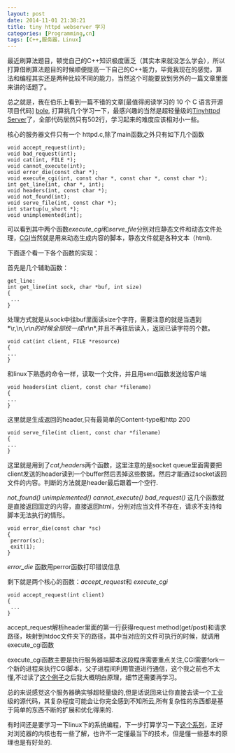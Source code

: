 ```yaml
---
layout: post
date: 2014-11-01 21:38:21
title: tiny httpd webserver 学习
categories: [Programming,cn]
tags: [C++,服务器，Linux]
---
```



最近刷算法题目，顿觉自己的C++知识极度匮乏（其实本来就没怎么学会），所以打算借刷算法题目的时候顺便提高一下自己的C++能力，毕竟我现在的感觉，算法和编程其实还是两种比较不同的能力，当然这个可能要放到另外的一篇文章里面来讲的话题了。

总之就是，我在伯乐上看到一篇不错的文章[最值得阅读学习的 10 个 C 语言开源项目代码] [bole],
打算挑几个学习一下，最感兴趣的当然是超轻量级的[Tinyhttpd Server](http://sourceforge.net/projects/tinyhttpd/)了，全部代码居然只有502行，学习起来的难度应该相对小一些。

核心的服务器文件只有一个 httpd.c,除了main函数之外只有如下几个函数
	
	void accept_request(int);
	void bad_request(int);
	void cat(int, FILE *);
	void cannot_execute(int);
	void error_die(const char *);
	void execute_cgi(int, const char *, const char *, const char *);
	int get_line(int, char *, int);
	void headers(int, const char *);
	void not_found(int);
	void serve_file(int, const char *);
	int startup(u_short *);
	void unimplemented(int);
可以看到其中两个函数*execute_cgi*和*serve_file*分别对应静态文件和动态文件处理，[CGI](http://en.wikipedia.org/wiki/Common_Gateway_Interface)当然就是用来动态生成内容的脚本，静态文件就是各种文本（html).

下面逐个看一下各个函数的实现：

首先是几个辅助函数：

	get_line:
	int get_line(int sock, char *buf, int size)
	{
	 ...
	}
处理方式就是从sock中往buf里面读size个字符，需要注意的就是当遇到*\r,\n,\r\n*的时候全部统一成*\r\n*,并且不再往后读入，返回已读字符的个数。
	
	void cat(int client, FILE *resource)
	{
	...
	}
和linux下熟悉的命令一样，读取一个文件，并且用send函数发送给客户端

	void headers(int client, const char *filename)
	{
	...
	}
这里就是生成返回的header,只有最简单的Content-type和http 200

	void serve_file(int client, const char *filename)
	{
	...
	}
这里就是用到了*cat*,*headers*两个函数，这里注意的是socket queue里面需要把client发送的header读到一个buffer然后丢掉这些数据，然后才能通过socket返回文件的内容。判断的方法就是header最后跟着一个空行.

*not_found()* *unimplemented()*  *cannot_execute()* *bad_request()* 这几个函数就是直接返回固定的内容，直接返回html，分别对应当文件不存在，请求不支持和脚本无法执行的情形。

	void error_die(const char *sc)
	{
	 perror(sc);
	 exit(1);
	}
*error_die* 函数用perror函数打印错误信息

剩下就是两个核心的函数：*accept_request*和 *execute_cgi*
	
	void accept_request(int client)
	{
	 ...
	}
accept_request解析header里面的第一行获得request method(get/post)和请求路径，映射到htdoc文件夹下的路径，其中当对应的文件可执行的时候，就调用execute_cgi函数

execute_cgi函数主要是执行服务器端脚本这段程序需要重点关注,CGI需要fork一个新的进程来执行CGI脚本，父子进程间利用管道进行通信，这个我之前也不太懂,不过读了[这个例子](http://stackoverflow.com/a/2784559)之后我大概明白原理，细节还需要再学习。

总的来说感觉这个服务器确实够超轻量级的,但是话说回来让你直接去读一个工业级的源代码，其复杂程度可能会让你完全感到不知所云,所有复杂性的东西都是基于简单的东西不断的扩展和优化得来的.

有时间还是要学习一下linux下的系统编程，下一步打算学习一下[这个系列](http://limpet.net/mbrubeck/2014/08/08/toy-layout-engine-1.html)，正好对浏览器的内核也有一些了解，也许不一定懂最当下的技术，但是懂一些基本的原理也是有好处的.










[bole]:  http://blog.jobbole.com/79023/

